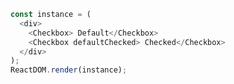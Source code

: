<!--start-code-->

```js
const instance = (
  <div>
    <Checkbox> Default</Checkbox>
    <Checkbox defaultChecked> Checked</Checkbox>
  </div>
);
ReactDOM.render(instance);
```

<!--end-code-->

